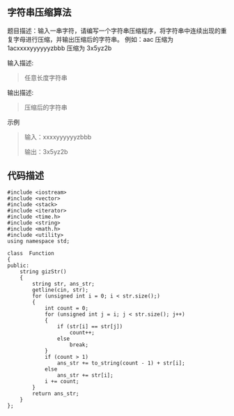 ## 字符串压缩算法  ##
题目描述：输入一串字符，请编写一个字符串压缩程序，将字符串中连续出现的重复字母进行压缩，并输出压缩后的字符串。
例如：aac 压缩为 1acxxxxyyyyyyzbbb 压缩为 3x5yz2b


输入描述:

> 任意长度字符串

输出描述:

> 压缩后的字符串

示例
> 输入：xxxxyyyyyyzbbb
> 
> 输出：3x5yz2b
## 代码描述 ##
    #include <iostream>
    #include <vector>
    #include <stack>
    #include <iterator>
    #include <time.h>
    #include <string>
    #include <math.h>
    #include <utility>
    using namespace std;
    
    class  Function
    {
    public:
    	string gizStr()
    	{
    		string str, ans_str;
    		getline(cin, str);
    		for (unsigned int i = 0; i < str.size();)
    		{
    			int count = 0;
    			for (unsigned int j = i; j < str.size(); j++)
    			{
    				if (str[i] == str[j])
    					count++;
    				else
    					break;
    			}
    			if (count > 1)
    				ans_str += to_string(count - 1) + str[i];
    			else
    				ans_str += str[i];
    			i += count;
    		}	
    		return ans_str;
    	}
    };
    